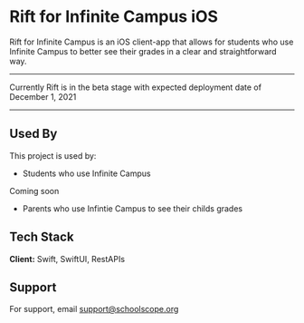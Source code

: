 
# Rift for Infinite Campus iOS

Rift for Infinite Campus is an iOS client-app that allows for students who use Infinite Campus to better see their grades in a clear and straightforward way.



---
Currently Rift is in the beta stage with expected deployment date of December 1, 2021


---

## Used By

This project is used by:

- Students who use Infinite Campus


Coming soon

- Parents who use Infintie Campus to see their childs grades


## Tech Stack

**Client:** Swift, SwiftUI, RestAPIs



## Support

For support, email support@schoolscope.org
